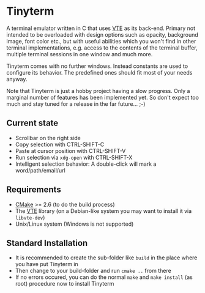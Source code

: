 # Tinyterm #

A terminal emulator written in C that uses [VTE](http://library.gnome.org/devel/vte/) as its back-end. Primary not intended to be overloaded with design options such as opacity, background image, font color etc., but with useful abilities which you won't find in other terminal implementations, e.g. access to the contents of the terminal buffer, multiple terminal sessions in one window and much more.

Tinyterm comes with no further windows. Instead constants are used to configure its behavior. The predefined ones should fit most of your needs anyway.

Note that Tinyterm is just a hobby project having a slow progress. Only a marginal number of features has been implemented yet. So don't expect too much and stay tuned for a release in the far future... ;-)

## Current state ##

  * Scrollbar on the right side
  * Copy selection with CTRL-SHIFT-C
  * Paste at cursor position with CTRL-SHIFT-V
  * Run selection via `xdg-open` with CTRL-SHIFT-X
  * Intelligent selection behavior: A double-click will mark a word/path/email/url

## Requirements ##

  * [CMake](http://www.cmake.org/) >= 2.6 (to do the build process)
  * The [VTE](http://library.gnome.org/devel/vte/) library (on a Debian-like system you may want to install it via `libvte-dev`)
  * Unix/Linux system (Windows is not supported)

## Standard Installation ##

  * It is recommended to create the sub-folder like `build` in the place where you have put Tinyterm in
  * Then change to your build-folder and run `cmake ..` from there
  * If no errors occured, you can do the normal `make` and `make install` (as root) procedure now to install Tinyterm